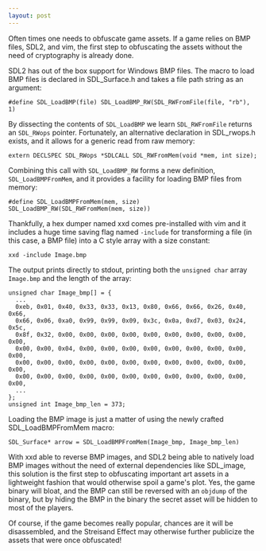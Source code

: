 ```yaml
---
layout: post
---
```


Often times one needs to obfuscate game assets. If a game relies on BMP files, SDL2,
and vim, the first step to obfuscating the assets without the need of cryptography is already done.

SDL2 has out of the box support for Windows BMP files. The macro to load BMP files is declared in
SDL_Surface.h and takes a file path string as an argument:

    #define SDL_LoadBMP(file) SDL_LoadBMP_RW(SDL_RWFromFile(file, "rb"), 1)

By dissecting the contents of `SDL_LoadBMP` we learn `SDL_RWFromFile` returns an `SDL_RWops` pointer.
Fortunately, an alternative declaration in SDL_rwops.h exists, and it allows for a generic read from raw memory:

    extern DECLSPEC SDL_RWops *SDLCALL SDL_RWFromMem(void *mem, int size);

Combining this call with `SDL_LoadBMP_RW` forms a new definition, `SDL_LoadBMPFromMem`, and it provides
a facility for loading BMP files from memory:

    #define SDL_LoadBMPFromMem(mem, size) SDL_LoadBMP_RW(SDL_RWFromMem(mem, size))

Thankfully, a hex dumper named xxd comes pre-installed with vim and it includes a huge time saving flag
named `-include` for transforming a file (in this case, a BMP file) into a C style array with a size constant:

    xxd -include Image.bmp

The output prints directly to stdout, printing both the `unsigned char` array `Image.bmp` and the length
of the array:

    unsigned char Image_bmp[] = {
      ...
      0xeb, 0x01, 0x40, 0x33, 0x33, 0x13, 0x80, 0x66, 0x66, 0x26, 0x40, 0x66,
      0x66, 0x06, 0xa0, 0x99, 0x99, 0x09, 0x3c, 0x0a, 0xd7, 0x03, 0x24, 0x5c,
      0x8f, 0x32, 0x00, 0x00, 0x00, 0x00, 0x00, 0x00, 0x00, 0x00, 0x00, 0x00,
      0x00, 0x00, 0x04, 0x00, 0x00, 0x00, 0x00, 0x00, 0x00, 0x00, 0x00, 0x00,
      0x00, 0x00, 0x00, 0x00, 0x00, 0x00, 0x00, 0x00, 0x00, 0x00, 0x00, 0x00,
      0x00, 0x00, 0x00, 0x00, 0x00, 0x00, 0x00, 0x00, 0x00, 0x00, 0x00, 0x00,
      ...
    };
    unsigned int Image_bmp_len = 373;

Loading the BMP image is just a matter of using the newly crafted SDL_LoadBMPFromMem macro:

    SDL_Surface* arrow = SDL_LoadBMPFromMem(Image_bmp, Image_bmp_len)

With xxd able to reverse BMP images, and SDL2 being able to natively load BMP images
without the need of external dependencies like SDL_image, this solution is the first step
to obfuscating important art assets in a lightweight fashion that would otherwise spoil a game's plot.
Yes, the game binary will bloat, and the BMP can still be reversed with an `objdump` of the binary,
but by hiding the BMP in the binary the secret asset will be hidden to most of the players.

Of course, if the game becomes really popular, chances are it will be disassembled, and the Streisand Effect
may otherwise further publicize the assets that were once obfuscated!
